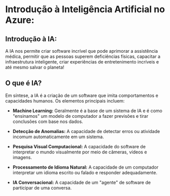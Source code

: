 # Introdução à Inteligência Artificial no Azure:

## Introdução à IA:
A IA nos permite criar software incrível que pode aprimorar a assistência médica, permitir que as pessoas superem deficiências físicas, capacitar a infraestrutura inteligente, criar experiências de entretenimento incríveis e até mesmo salvar o planeta!

## O que é IA?
Em síntese, a IA é a criação de um software que imita comportamentos e capacidades humanos. Os elementos principais incluem:

- **Machine Learning:**
  Geralmente é a base de um sistema de IA e é como "ensinamos" um modelo de computador a fazer previsões e tirar conclusões com base nos dados.

- **Detecção de Anomalias:**
  A capacidade de detectar erros ou atividade incomum automaticamente em um sistema.

- **Pesquisa Visual Computacional:**
  A capacidade do software de interpretar o mundo visualmente por meio de câmeras, vídeos e imagens.

- **Processamento de Idioma Natural:**
  A capacidade de um computador interpretar um idioma escrito ou falado e responder adequadamente.

- **IA Conversacional:**
  A capacidade de um "agente" de software de participar de uma conversa.

